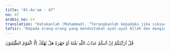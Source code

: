 ```yaml
---
title: "Al-An'am - 47"
no: 47
arabic_no: ٤٧
translation: "Katakanlah (Muhammad), “Terangkanlah kepadaku jika siksaan Allah sampai kepadamu secara tiba-tiba atau terang-terangan, maka adakah yang dibinasakan (Allah) selain orang-orang yang zalim?”"
tafsir: "Kepada orang-orang yang mendustakan ayat-ayat Allah dan mengingkari seruan Rasul-rasul yang diutus kepada mereka, akan datang azab, adakalanya dengan tiba-tiba, adakalanya dengan tanda-tanda yang datang sebelum azab itu, adakalanya dapat dilihat langsung dengan mata adakalanya tidak dapat dilihat langsung, adakalanya datang di waktu siang hari dan adakalanya datang di malam hari.\n\nMaka hendaklah orang-orang musyrik itu ingat orang-orang zalim dan orang-orang yang mengingkari seruan Rasul pasti ditimpa azab, sedangkan orang-orang yang mengikuti seruan Rasul akan dilindungi dan diselamatkan dari azab itu. Orang yang beriman tidak akan merugi, dan orang yang ingkar akan disiksa."
---
```


قُلْ اَرَاَيْتَكُمْ اِنْ اَتٰىكُمْ عَذَابُ اللّٰهِ بَغْتَةً اَوْ جَهْرَةً هَلْ يُهْلَكُ اِلَّا الْقَوْمُ الظّٰلِمُوْنَ 
